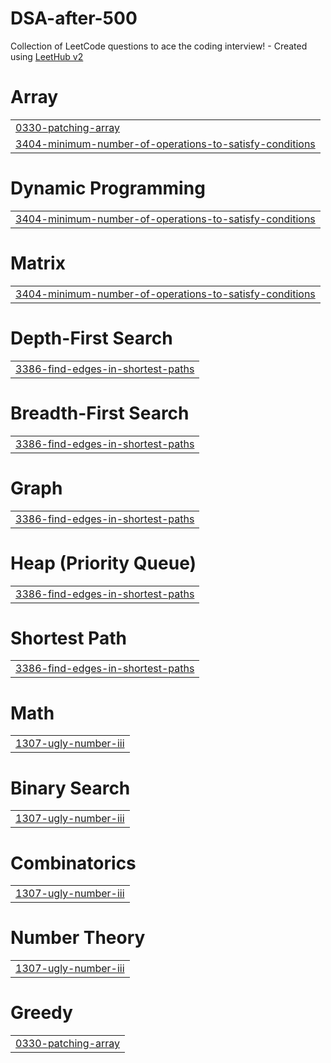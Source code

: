 # DSA-after-500
Collection of LeetCode questions to ace the coding interview! - Created using [LeetHub v2](https://github.com/arunbhardwaj/LeetHub-2.0)


# Array
|  |
| ------- |
| [0330-patching-array](https://github.com/SeineAle/DSA-after-500/tree/master/0330-patching-array) |
| [3404-minimum-number-of-operations-to-satisfy-conditions](https://github.com/SeineAle/DSA-after-500/tree/master/3404-minimum-number-of-operations-to-satisfy-conditions) |
# Dynamic Programming
|  |
| ------- |
| [3404-minimum-number-of-operations-to-satisfy-conditions](https://github.com/SeineAle/DSA-after-500/tree/master/3404-minimum-number-of-operations-to-satisfy-conditions) |
# Matrix
|  |
| ------- |
| [3404-minimum-number-of-operations-to-satisfy-conditions](https://github.com/SeineAle/DSA-after-500/tree/master/3404-minimum-number-of-operations-to-satisfy-conditions) |
# Depth-First Search
|  |
| ------- |
| [3386-find-edges-in-shortest-paths](https://github.com/SeineAle/DSA-after-500/tree/master/3386-find-edges-in-shortest-paths) |
# Breadth-First Search
|  |
| ------- |
| [3386-find-edges-in-shortest-paths](https://github.com/SeineAle/DSA-after-500/tree/master/3386-find-edges-in-shortest-paths) |
# Graph
|  |
| ------- |
| [3386-find-edges-in-shortest-paths](https://github.com/SeineAle/DSA-after-500/tree/master/3386-find-edges-in-shortest-paths) |
# Heap (Priority Queue)
|  |
| ------- |
| [3386-find-edges-in-shortest-paths](https://github.com/SeineAle/DSA-after-500/tree/master/3386-find-edges-in-shortest-paths) |
# Shortest Path
|  |
| ------- |
| [3386-find-edges-in-shortest-paths](https://github.com/SeineAle/DSA-after-500/tree/master/3386-find-edges-in-shortest-paths) |
# Math
|  |
| ------- |
| [1307-ugly-number-iii](https://github.com/SeineAle/DSA-after-500/tree/master/1307-ugly-number-iii) |
# Binary Search
|  |
| ------- |
| [1307-ugly-number-iii](https://github.com/SeineAle/DSA-after-500/tree/master/1307-ugly-number-iii) |
# Combinatorics
|  |
| ------- |
| [1307-ugly-number-iii](https://github.com/SeineAle/DSA-after-500/tree/master/1307-ugly-number-iii) |
# Number Theory
|  |
| ------- |
| [1307-ugly-number-iii](https://github.com/SeineAle/DSA-after-500/tree/master/1307-ugly-number-iii) |
# Greedy
|  |
| ------- |
| [0330-patching-array](https://github.com/SeineAle/DSA-after-500/tree/master/0330-patching-array) |